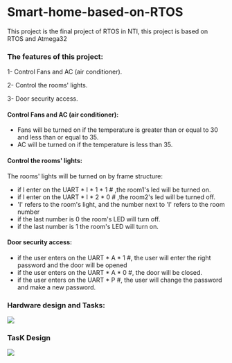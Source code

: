 # Smart-home-based-on-RTOS
This project is the final project of RTOS in NTI, this project is based on RTOS and Atmega32
### The features of this project:
1- Control Fans and AC (air conditioner).

2- Control the rooms' lights.

3- Door security access.

#### Control Fans and AC (air conditioner):
- Fans will be turned on if the temperature is greater than or equal to 30 and less than or equal to 35.
- AC will be turned on  if the temperature is less than 35.

#### Control the rooms' lights:

The rooms' lights will be  turned on by frame structure:

- if I enter on the UART * I * 1 * 1 #  ,the room1's led  will be turned on.
- if I enter on the UART * I * 2 * 0 #  ,the room2's led  will be turned off.
- 'I' refers to the room's light, and the number next to 'I' refers to the room number
- if the last number is 0 the room's LED will turn off.
- if the last number is 1 the room's LED will turn on.

#### Door security access:

- if the user enters on the UART * A *  1 #,  the user will enter the  right password and the door will be opened 
- if the user enters on the UART * A *  0 #,   the door will be closed.
- if the user enters on the UART * P #, the user will change the password and make a new password.


### Hardware design and Tasks:

<img src="https://github.com/fatmaeltaha/Smart-home-based-on-RTOS/assets/148214527/92a511ab-e099-40dd-aacd-19a16dcce663" weight ="380">

### TasK Design


<img src="https://github.com/fatmaeltaha/Smart-home-based-on-RTOS/assets/148214527/a8ab01d4-8264-4d46-bc12-9b922d814c61" weight="380">







  


    

